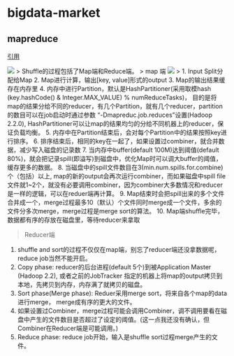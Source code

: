 # bigdata-market

## mapreduce

<a href="http://www.aboutyun.com/thread-7304-1-1.html">引用</a>  

<img src="http://www.aboutyun.com/data/attachment/forum/201404/10/164714zxiexexxg05ihb14.jpg"/>  
> Shuffle的过程包括了Map端和Reduce端。  
> map 端  
<img src="http://www.aboutyun.com/data/attachment/forum/201404/10/164714t8ppnec488prnqqo.jpg"/>  
> 1. Input Split分配给Map  
  2. Map进行计算，输出[key, value]形式的output  
  3. Map的输出结果缓存在内存里  
  4. 内存中进行Partition，默认是HashPartitioner(采用取模hash (key.hashCode() & Integer.MAX_VALUE) % numReduceTasks)， 目的是将map的结果分给不同的reducer，有几个Partition，就有几个reducer，partition的数目可以在job启动时通过参数 “-Dmapreduc.job.reduces”设置(Hadoop 2.2.0), HashPartitioner可以让map的结果均匀的分给不同机器上的reducer，保证负载均衡。  
  5. 内存中在Partition结束后，会对每个Partition中的结果按照key进行排序。  
  6. 排序结束后，相同的key在一起了，如果设置过combiner，就合并数据，减少写入磁盘的记录数  
  7. 当内存中buffer(default 100M)达到阈值(default 80%)，就会把记录spill(即溢写)到磁盘中，优化Map时可以调大buffer的阈值，缓存更多的数据。  
  8. 当磁盘中的spill文件数目在3(min.num.spills.for.combine)个（包括）以上, map的新的output会再次运行combiner，而如果磁盘中spill file文件就1~2个，就没有必要调用combiner，因为combiner大多数情况和reducer是一样的逻辑，可以在reduer端再计算。  
  9. Map结束时会把spill出来的多个文件合并成一个，merge过程最多10（默认）个文件同时merge成一个文件，多余的文件分多次merge，merge过程是merge sort的算法。  
  10. Map端shuffle完毕，数据都有序的存放在磁盘里，等待reducer来拿取  
  
> Reducer端  
  1. shuffle and sort的过程不仅仅在map端，别忘了reducer端还没拿数据呢，reduce job当然不能开启。  
  2. Copy phase: reducer的后台进程(default 5个)到被Application Master (Hadoop 2.2), 或者之前的JobTracker 指定的机器上将map的output拷贝到本地，先拷贝到内存，内存满了就拷贝的磁盘。 
  3. Sort phase(Merge phase): Reduer采用merge sort，将来自各个map的data进行merge， merge成有序的更大的文件。  
  4. 如果设置过Combiner，merge过程可能会调用Combiner，调不调用要看在磁盘中产生的文件数目是否超过了设定的阈值。(这一点我还没有确认，但Combiner在Reducer端是可能调用。)  
  5. Reduce phase: reduce job开始，输入是shuffle sort过程merge产生的文件。 
